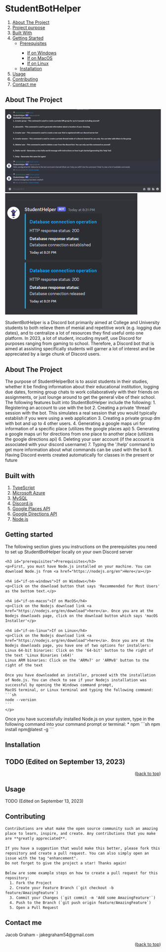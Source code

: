 # StudentBotHelper
<a name="readme-top"></a>

<!-- TABLE OF CONTENTS -->
<section>
  <article>
    <ol>
     <li><a href="#about-the-project">About The Project</a></li>
     <li><a href="#purpose-of-project">Project purpose</a></li>
     <li><a href="#built-with">Built With</a></li>
     <li>
        <a href="#getting-started">Getting Started</a>
        <ul>
          <li><a href="#prerequisites">Prerequisites</a></li>
          <ul>
            <li><a href="#if-on-windows">If on Windows</a></li>
            <li><a href="#if-on-macos">If on MacOS</a></li>
            <li><a href="#if-on-linux">If on Linux</a></li>
          </ul>
          <li><a href="#installation">Installation</a></li>
        </ul>
     </li>
     <li><a href="#usage">Usage</a></li>
     <li><a href="#contributing">Contributing</a></li>
     <li><a href="#contact">Contact me</a></li>
    </ol>
  </article>
</section>


<section>
  <article>
    <!-- ABOUT THE PROJECT -->
    <h2 id="about-the-project">About The Project</h2>
    
  </article>
  
  ![StudentBotHelper example running image](images/DiscordBotPicture.PNG)
  ![StudentBotHelper example embedded message](images/DiscordBotResponses.PNG)
  
  StudentBotHelper is a Discord bot primarily aimed at College and University students to both relieve them of menial and repetitive work (e.g. logging due dates), and to centralize a lot of resources they find useful onto one platform. In 2023, a lot of student, incuding myself, use Discord for purposes ranging from gaming to school. Therefore, a Discord bot that is aimed at assisting specifically students will garner a lot of interest and be appreciated by a large chunk of Discord users. 
  
</section>

<section>
  <!-- PURPOSE OF PROJECT -->
  <h2 id="purpose-of-project">About The Project</h2>

  The purpose of StudentHelperBot is to assist students in their studies, whether it be finding information about their educational institution, logging due dates, forming group chats to work collaboratively with their friends on assignments, or just lounge around to get the general vibe of their school. The following features built into StudentBotHelper include the following:
    1. Registering an account to use with the bot
    2. Creating a private 'thread' session with the bot. This simulates a real session that you would typically establish if you were using a web application
    3. Creating a private group dm with bot and up to 4 other users.
    4. Generating a google maps uri for information of a specific place (utilizes the google places api)
    5. Generating a google maps uri for directions from one place to another place (utilizes the google directions api)
    6. Deleting your user account (if the account is associated with your discord username)
    7. Typing the '/help' command to get more information about what commands can be used with the bot
    8. Having Discord events created automatically for classes in the present or future
</section>

<section>
  <h2 id="built-with">Built with</h2>
  <ol>
    <li><a href="https://www.typescriptlang.org/" >TypeScript</a></li>
    <li><a href="https://azure.microsoft.com/en-ca">Microsoft Azure</a></li>
    <li><a href="https://www.mysql.com/">MySQL</a></li>
    <li><a href="https://discord.js.org/">Discord.js</a></li>
    <li><a href="https://developers.google.com/maps/documentation/places/web-service/overview">Google Places API</a></li>
    <li><a href="https://developers.google.com/maps/documentation/directions/overview">Google Directions API</a></li>
    <li><a href="https://nodejs.org/en">Node.js</a></li>
  </ol>
</section>


<section>
  <article>
    <h2 id="getting-started">Getting started</h2>
    <p>The following section gives you instructions on the prerequisites you need to set up StudentBotHelper locally on your own Discord server</p>
    
    <h3 id="prerequisites">Prerequisites</h3>
    <p>First, you must have Node.js installed on your machine. You can download Node.js from <a href="https://nodejs.org/en">Here</a></p>
  
    <h4 id="if-on-windows">If on Windows</h4>
    <p>Click on the download button that says 'Recommended for Most Users' as the bottom text.</p>
  
    <h4 id="if-on-macos">If on MacOS</h4>
    <p>Click on the Nodejs download link <a href="https://nodejs.org/en/download">here</a>. Once you are at the Nodejs downloads page, click on the download button which says 'macOS Installer'</p>  
  
    <h4 id="if-on-linux">If on Linux</h4>
    <p>Click on the Nodejs download link <a href="https://nodejs.org/en/download">here</a>. Once you are at the Nodejs downloads page, you have one of two options for installers:
    Linux 64-bit binaries: Click on the '64-bit' button to the right of the text 'Linux Binaries (x64)'
    Linux ARM binaries: Click on the 'ARMv7' or 'ARMv8' button to the right of the text
  
    Once you have downloaded an installer, proceed with the installation of Node.js. You can check to see if your Nodejs installation was successful by opening the Windows command prompt, 
    MacOS terminal, or Linux terminal and typing the following command:
    ```sh
    node --version
    ```
    </p>
  </article>

  <article>
    <p>Once you have successfully installed Node.js on your system, type in the following command into your command prompt or terminal:
    * npm
    ```sh
    npm install npm@latest -g
    ```
    </p>
  </article>
  
  <article>
    <h2 id="installation">Installation<h2>
    TODO (Edited on September 13, 2023)
  </article>
  <p align="right">(<a href="#readme-top">back to top</a>)</p>
</section>

<section>
  <article>
    <p>
      <h2 id="usage">Usage</h2>
      TODO (Edited on September 13, 2023)
    </p>
  </article>
</section>

<section>
  <article>
    <h2 id="contributing">Contributing</h2>
  
    Contributions are what make the open source community such an amazing place to learn, inspire, and create. Any contributions that you make are **greatly appreciated**.
  
    If you have a suggestion that would make this better, please fork this repository and create a pull request. You can also simply open an issue with the tag "enhancement".
    Do not forget to give the project a star! Thanks again!

    Below are some example steps on how to create a pull request for this repository:
      1. Fork the Project
      2. Create your Feature Branch (`git checkout -b feature/AmazingFeature`)
      3. Commit your Changes (`git commit -m 'Add some AmazingFeature'`)
      4. Push to the Branch (`git push origin feature/AmazingFeature`)
      5. Open a Pull Request
  </article>
</section>

<section>
  <article>
    <h2 id="contact">Contact me</h2>
    <p>
      Jacob Graham - jakegraham54@gmail.com
    </p>
  </article>
</section>

<section>
  <aside>
    <p align="right">(<a href="#readme-top">back to top</a>)</p>
  </aside>
</section>


